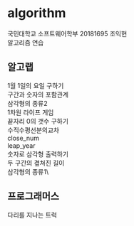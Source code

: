 # algorithm

국민대학교 소프트웨어학부 20181695 조익현\
알고리즘 연습

## 알고랩
1월 1일의 요일 구하기\
구간과 숫자의 포함관계\
삼각형의 종류2\
1차원 라이프 게임\
끝자리 0의 갯수 구하기\
수직수평선분의교차\
close_num\
leap_year\
숫자로 삼각형 출력하기\
두 구간의 곂쳐진 길이\
삼각형의 종류1\

## 프로그래머스
다리를 지나는 트럭

